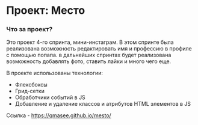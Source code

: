 # Проект: Место

### Что за проект?

Это проект 4-го спринта, мини-инстаграм. В этом спринте была реализована возможность редактировать имя и профессию в профиле с помощью попапа. в дальнейших спринтах будет реализована возможность добавлять фото, ставить лайки и много чего еще.

В проекте использованы технологии:
* Флексбоксы
* Грид-сетки
* Обработчики событий в JS
* Добавление и удаление классов и атрибутов HTML элементов в JS

Ссылка - https://qmasee.github.io/mesto/
